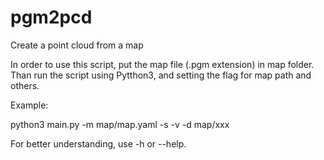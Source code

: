 # pgm2pcd
Create a point cloud from a map

In order to use this script, put the map file (.pgm extension) in map folder. 
Than run the script using Pytthon3, and setting the flag for map path and others.

Example: 

python3 main.py -m map/map.yaml -s -v -d map/xxx

For better understanding, use -h or --help. 

